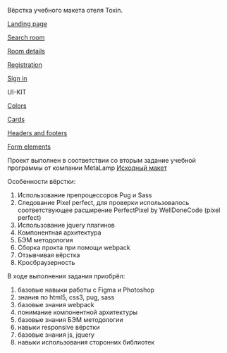 Вёрстка учебного макета отеля Toxin.

[Landing page](https://naibloaka.github.io/ToxinPages/)

[Search room](https://naibloaka.github.io/ToxinPages/search-room-page.html)

[Room details](https://naibloaka.github.io/ToxinPages/room-details-page.html)

[Registration](https://naibloaka.github.io/ToxinPages/registration-page.html)

[Sign in](https://naibloaka.github.io/ToxinPages/singin-page.html)

UI-KIT

[Colors](https://naibloaka.github.io/ToxinPages/colors.html)

[Cards](https://naibloaka.github.io/ToxinPages/cards.html)

[Headers and footers](https://naibloaka.github.io/ToxinPages/headers-and-footers.html)

[Form elements](https://naibloaka.github.io/ToxinPages/Form-elements.html)



Проект выполнен в соответствии со вторым задание учебной программы от компании MetaLamp
[Исходный макет](https://www.figma.com/file/MumYcKVk9RkKZEG6dR5E3A/FSD-frontend-education-program.-The-2nd-task?node-id=0%3A1)

Особенности вёрстки:
1) Использование препроцессоров Pug и Sass
2) Следование Pixel perfect, для проверки использовалось соответствующее расширение PerfectPixel by WellDoneCode (pixel perfect)
3) Использование jquery плагинов
4) Компонентная архитектура 
5) БЭМ методология
6) Сборка прокта при помощи webpack
7) Отзывчивая вёрстка
8) Кросбраузерность

В ходе выполнения задания приобрёл:
1) базовые навыки работы с Figma и Photoshop
2) знания по html5, css3, pug, sass
3) базовые знания webpack
4) понимание компонентной архитектуры
5) базовые знания БЭМ методологии
6) навыки responsive вёрстки
7) базовые знания js, jquery
8) навыки использования сторонних библиотек
